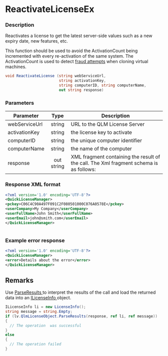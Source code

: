 # ReactivateLicenseEx

### Description

Reactivates a license to get the latest server-side values such as a new expiry date, new features, etc.

This function should be used to avoid the ActivationCount being incremented with every re-activation of the same system. The ActivationCount is used to detect [fraud attempts](https://support.soraco.co/hc/en-us/articles/211530743-How-does-QLM-protect-an-application-hosted-on-a-Virtual-Machine-VM-) when cloning virtual machines.

```c#
void ReactivateLicense (string webServiceUrl,
                        string activationKey, 
                        string computerID, string computerName,
                        out string response)
```

### Parameters

| Parameter     |    Type    | Description                                                                            |
| ------------- | :--------: | -------------------------------------------------------------------------------------- |
| webServiceUrl |   string   | URL to the QLM License Server                                                          |
| activationKey |   string   | the license key to activate                                                            |
| computerID    |   string   | the unique computer identifier                                                         |
| computerName  |   string   | the name of the computer                                                               |
| response      | out string | XML fragment containing the result of the call. The Xml fragment schema is as follows: |

### Response XML format

```xml
<?xml version='1.0' encoding='UTF-8'?>
<QuickLicenseManager>
<pckey>C06C4C90A497F091C2F080501000C076A0578E</pckey>
<userCompany>My Company</userCompany>
<userFullName>John Smith</userFullName>
<userEmail>john@smith.com</userEmail>
</QuickLicenseManager>
 
```

### Example error response

```xml
<?xml version='1.0' encoding='UTF-8'?>
<QuickLicenseManager>
<error>Details about the error</error>
</QuickLicenseManager>
```

## Remarks

Use [ParseResults ](https://soraco.readme.io/reference/parseresults)to interpret the results of the call and load the returned data into an [ILicenseInfo ](https://soraco.readme.io/reference/ilicenseinfo)object.

```c#
ILicenseInfo li = new LicenseInfo();
string message = string.Empty;
if (lv.QlmLicenseObject.ParseResults(response, ref li, ref message))
{
  // The operation  was successful	
}
else
{
  // The operation failed
}
```
